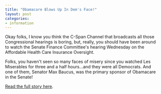 ```yaml
---
title: "Obamacare Blows Up In Dem's Face!"
layout: post
categories:
- information
---
```


Okay folks, I know you think the C-Span Channel that broadcasts all those Congressional hearings is boring, but, really, you should have been around to watch the Senate Finance Committee's hearing Wednesday on the Affordable Health Care Insurance Oversight.

Folks, you haven't seen so many faces of misery since you watched Les Miserables for three and a half hours...and they were all Democrats. And one of them, Senator Max Baucus, was the primary sponsor of Obamacare in the Senate!

[Read the full story here](https://justcommonsense-lostinamerica.blogspot.com/2013/02/obamacare-blows-up-in-dems-face.html).